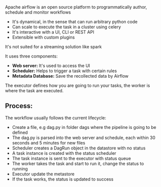 Apache airflow is an open source platform to programmatically author, schedule and
monitor workflows

* It's dynamical, in the sense that can run arbitrary python code
* Can scale to execute the task in a cluster using celery
* It's interactive with a UI, CLI or REST API
* Extensible with custom plugins

It's not suited for a streaming solution like spark

It uses three components:

* **Web server:** It's used to access the UI
* **Scheduler:** Helps to trigger a task with certain rules
* **Metadata Database:** Save the recollected data by Airflow

The executor defines how you are going to run your tasks, the worker is where the task
are executed.


## Process:

The workflow usually follows the current lifecycle:

* Create a file, e.g dag.py in folder dags where the pipeline is going to be defined
* The dag.py is parsed into the web server and schedule, each within 30 seconds and 5 minutes
for new files
* Scheduler creates a DagRun object in the datastore with no status
* A task instance is created with the status scheduler
* The task instance is sent to the executor with status queue
* The worker takes the task and start to run it, change the status to running
* Executor update the metastore
* If the task works, the status is updated to success




